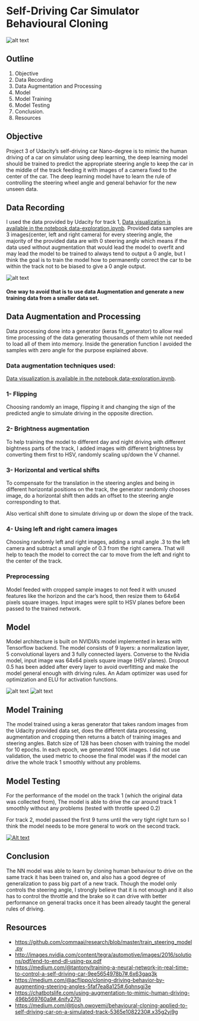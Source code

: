 # Self-Driving Car Simulator Behavioural Cloning



![alt text](Screenshot.png)


## Outline
1. Objective
2. Data Recording
3. Data Augmentation and Processing
4. Model
5. Model Training
6. Model Testing
7. Conclusion.
8. Resources


## Objective

Project 3 of Udacity’s self-driving car Nano-degree is to mimic the human driving of a car on simulator using deep learning, the deep learning model should be trained to predict the appropriate steering angle to keep the car in the middle of the track feeding it with images of a camera fixed to the center of the car. The deep learning model have to learn the rule of controlling the steering wheel angle and general behavior for the new unseen data.


## Data Recording

I used the data provided by Udacity for track 1, [Data visualization is available in the notebook data-exploration.ipynb](data-exploration.ipynb).
Provided data samples are 3 images(center, left and right camera) for every steering angle, the majority of the provided data are with 0 steering angle which means if the data used without augmentation that would lead the model to overfit and may lead the model to be trained to always tend to output a 0 angle, but I think the goal is to train the model how to permanently correct the car to be within the track not to be biased to give a 0 angle output.

![alt text](Udacity_data.png)

#### One way to avoid that is to use data Augmentation and generate a new training data from a smaller data set.


## Data Augmentation and Processing

Data processing done into a generator (keras fit_generator) to allow real time processing of the data generating thousands of them while not needed to load all of them into memory. Inside the generation function I avoided the samples with zero angle for the purpose explained above.

### Data augmentation techniques used:
[Data visualization is available in the notebook data-exploration.ipynb](data-exploration.ipynb).

### 1- Flipping
Choosing randomly an image, flipping it and changing the sign of the predicted angle to simulate driving in the opposite direction.

### 2- Brightness augmentation
To help training the model to different day and night driving with different bightness parts of the track, I added images with different brightness by converting them first to HSV, randomly scaling up/down the V channel.

### 3- Horizontal and vertical shifts
To compensate for the translation in the steering angles and being in different horizontal positions on the track, the generator randomly chooses image, do a horizontal shift then adds an offset to the steering angle corresponding to that.

Also vertical shift done to simulate driving up or down the slope of the track.

### 4- Using left and right camera images
Choosing randomly left and right images, adding a small angle .3 to the left camera and subtract a small angle of 0.3 from the right camera. That will help to teach the model to correct the car to move from the left and right to the center of the track.

###  Preprocessing
Model feeded with cropped sample images to not feed it with unused features like the horizon and the car’s hood, then resize them to 64x64 pixels square images. Input images were split to HSV planes before been passed to the trained network.


## Model
Model architecture is built on NVIDIA’s model implemented in keras with Tensorflow backend. The model consists of 9 layers: a normalization layer, 5 convolutional layers and 3 fully connected layers. Converse to the Nvidia model, input image was 64x64 pixels square image (HSV planes). Dropout 0.5 has been added after every layer to avoid overfitting and make the model general enough with driving rules. An Adam optimizer was used for optimization and ELU for activation functions.

![alt text](nvidia.png)
![alt text](model_summary.png)



## Model Training

The model trained using a keras generator that takes random images from the Udacity provided data set, does the different data processing, augmentation and cropping then returns a batch of training images and steering angles.
Batch size of 128 has been chosen with training the model for 10 epochs. In each epoch, we generated 100K images.
I did not use validation, the used metric to choose the final model was if the model can drive the whole track 1 smoothly without any problems.



## Model Testing
For the performance of the model on the track 1 (which the original data was collected from), The model is able to drive the car around track 1 smoothly without any problems (tested with throttle speed 0.2)

For track 2, model passed the first 9 turns until the very tight right turn so I think the model needs to be more general to work on the second track.

[![Alt text](https://img.youtube.com/vi/CfLo5hfHdxs/0.jpg)](https://www.youtube.com/watch?v=CfLo5hfHdxs)

## Conclusion
The NN model was able to learn by cloning human behaviour to drive on the same track it has been trained on, and also has a good degree of generalization to pass big part of a new track. Though the model only controls the steering angle, I strongly believe that it is not enough and it also has to control the throttle and the brake so it can drive with better performance on general tracks once it has been already taught the general rules of driving.


## Resources
- https://github.com/commaai/research/blob/master/train_steering_model.py
- http://images.nvidia.com/content/tegra/automotive/images/2016/solutions/pdf/end-to-end-dl-using-px.pdf
- https://medium.com/@tantony/training-a-neural-network-in-real-time-to-control-a-self-driving-car-9ee5654978b7#.6x63gaq3k
- https://medium.com/@acflippo/cloning-driving-behavior-by-augmenting-steering-angles-5faf7ea8a125#.6qhnsgj3e
- https://chatbotslife.com/using-augmentation-to-mimic-human-driving-496b569760a9#.4nify270j
- https://medium.com/@tjosh.owoyemi/behavioural-cloning-applied-to-self-driving-car-on-a-simulated-track-5365e1082230#.x35g2yj9g
